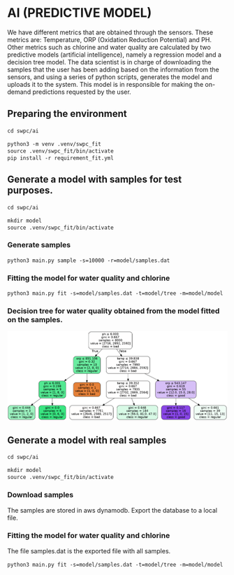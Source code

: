 # AI (PREDICTIVE MODEL)

We have different metrics that are obtained through the sensors. These metrics are: Temperature, ORP (Oxidation Reduction Potential) and PH. Other metrics such as chlorine and water quality are calculated by two predictive models (artificial intelligence), namely a regression model and a decision tree model. The data scientist is in charge of downloading the samples that the user has been adding based on the information from the sensors, and using a series of python scripts, generates the model and uploads it to the system. This model is in responsible for making the on-demand predictions requested by the user.

## Preparing the environment

```shell
cd swpc/ai
```

```shell
python3 -m venv .venv/swpc_fit
source .venv/swpc_fit/bin/activate
pip install -r requirement_fit.yml
```

## Generate a model with samples for test purposes.

```shell
cd swpc/ai
```

```shell
mkdir model
source .venv/swpc_fit/bin/activate
```
### Generate samples 

```shell
python3 main.py sample -s=10000 -r=model/samples.dat
```

### Fitting the model for water quality and chlorine

```shell
python3 main.py fit -s=model/samples.dat -t=model/tree -m=model/model
```

### Decision tree for water quality obtained from the model fitted on the samples.

![decision_tree](tree.png)

## Generate a model with real samples

```shell
cd swpc/ai
```

```shell
mkdir model
source .venv/swpc_fit/bin/activate
```

### Download samples

The samples are stored in aws dynamodb. Export the database to a local file.

### Fitting the model for water quality and chlorine

The file samples.dat is the exported file with all samples.

```shell
python3 main.py fit -s=model/samples.dat -t=model/tree -m=model/model
```
